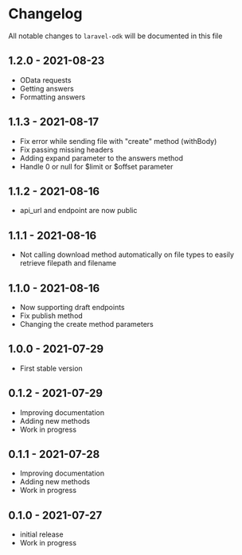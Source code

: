 # Changelog

All notable changes to `laravel-odk` will be documented in this file

## 1.2.0 - 2021-08-23

- OData requests
- Getting answers
- Formatting answers

## 1.1.3 - 2021-08-17

- Fix error while sending file with "create" method (withBody)
- Fix passing missing headers
- Adding expand parameter to the answers method
- Handle 0 or null for $limit or $offset parameter

## 1.1.2 - 2021-08-16

- api_url and endpoint are now public

## 1.1.1 - 2021-08-16

- Not calling download method automatically on file types to easily retrieve filepath and filename

## 1.1.0 - 2021-08-16

- Now supporting draft endpoints
- Fix publish method
- Changing the create method parameters

## 1.0.0 - 2021-07-29

- First stable version

## 0.1.2 - 2021-07-29

- Improving documentation
- Adding new methods
- Work in progress

## 0.1.1 - 2021-07-28

- Improving documentation
- Adding new methods
- Work in progress

## 0.1.0 - 2021-07-27

- initial release
- Work in progress